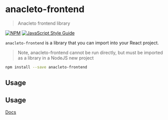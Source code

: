 # anacleto-frontend

> Anacleto frontend library

[![NPM](https://img.shields.io/npm/v/anacleto-frontend.svg)](https://www.npmjs.com/package/anacleto-frontend) [![JavaScript Style Guide](https://img.shields.io/badge/code_style-standard-brightgreen.svg)](https://standardjs.com)

`anacleto-frontend` is a library that you can import into your React project.
> Note, anacleto-frontend cannot be run directly, but must be imported as a library in a NodeJS new project

```bash
npm install --save anacleto-frontend
```

## Usage

## Usage
[Docs](https://anacleto.gitbook.io/anacleto/getting-started/setup-anacleto#anacleto-frontend)